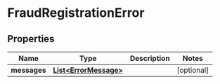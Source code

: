 
# FraudRegistrationError

## Properties
Name | Type | Description | Notes
------------ | ------------- | ------------- | -------------
**messages** | [**List&lt;ErrorMessage&gt;**](ErrorMessage.md) |  |  [optional]



